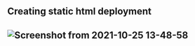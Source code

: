 
Creating static html deployment
--------
![Screenshot from 2021-10-25 13-48-58](https://user-images.githubusercontent.com/61839115/138682939-c08eb511-5ca5-4cfa-aa3b-c4d3cfcec81d.png)
-------------
